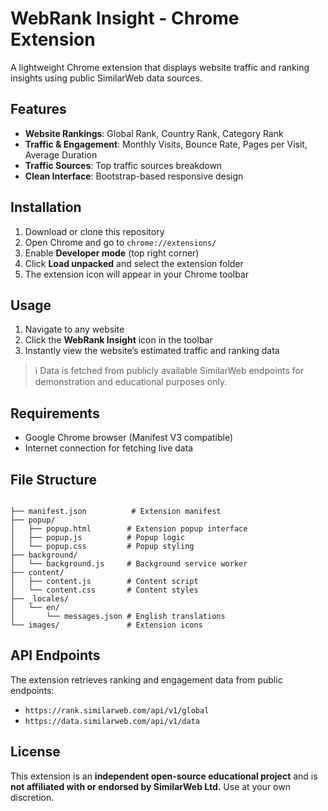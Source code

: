 # WebRank Insight - Chrome Extension

A lightweight Chrome extension that displays website traffic and ranking insights using public SimilarWeb data sources.

## Features

- **Website Rankings**: Global Rank, Country Rank, Category Rank  
- **Traffic & Engagement**: Monthly Visits, Bounce Rate, Pages per Visit, Average Duration  
- **Traffic Sources**: Top traffic sources breakdown  
- **Clean Interface**: Bootstrap-based responsive design

## Installation

1. Download or clone this repository  
2. Open Chrome and go to `chrome://extensions/`  
3. Enable **Developer mode** (top right corner)  
4. Click **Load unpacked** and select the extension folder  
5. The extension icon will appear in your Chrome toolbar

## Usage

1. Navigate to any website  
2. Click the **WebRank Insight** icon in the toolbar  
3. Instantly view the website’s estimated traffic and ranking data  

> ℹ️ Data is fetched from publicly available SimilarWeb endpoints for demonstration and educational purposes only.

## Requirements

- Google Chrome browser (Manifest V3 compatible)  
- Internet connection for fetching live data  

## File Structure

```

├── manifest.json          # Extension manifest
├── popup/
│   ├── popup.html        # Extension popup interface
│   ├── popup.js          # Popup logic
│   └── popup.css         # Popup styling
├── background/
│   └── background.js     # Background service worker
├── content/
│   ├── content.js        # Content script
│   └── content.css       # Content styles
├── _locales/
│   └── en/
│       └── messages.json # English translations
└── images/               # Extension icons

```

## API Endpoints

The extension retrieves ranking and engagement data from public endpoints:
- `https://rank.similarweb.com/api/v1/global`  
- `https://data.similarweb.com/api/v1/data`

## License

This extension is an **independent open-source educational project** and is **not affiliated with or endorsed by SimilarWeb Ltd.**
Use at your own discretion.
